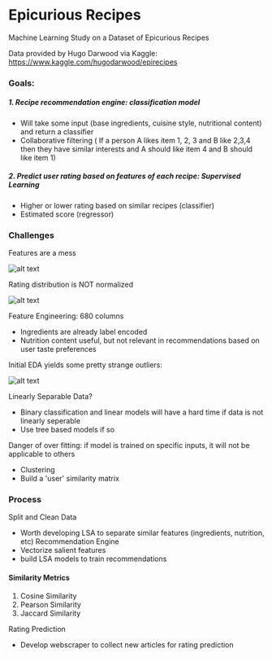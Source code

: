 # Epicurious Recipes 
Machine Learning Study on a Dataset of Epicurious Recipes

Data provided by Hugo Darwood via Kaggle: https://www.kaggle.com/hugodarwood/epirecipes

### Goals:
##### 1.   Recipe recommendation engine: classification model
- Will take some input (base ingredients, cuisine style, nutritional content) and return a classifier
- Collaborative filtering ( If a person A likes item 1, 2, 3 and B like 2,3,4 then they have similar interests and A should like item 4 and B should like item 1)


##### 2.  Predict user rating based on features of each recipe: Supervised Learning
- Higher or lower rating based on similar recipes (classifier)
- Estimated score (regressor)

### Challenges

Features are a mess

![alt text](https://github.com/travisDhuang/Epicurious_Recipes/blob/master/recipes_eda.png)

Rating distribution is NOT normalized

![alt text](https://github.com/travisDhuang/Epicurious_Recipes/blob/master/rating_distribution.png)

Feature Engineering: 680 columns
- Ingredients are already label encoded
- Nutrition content useful, but not relevant in recommendations based on user taste preferences

Initial EDA yields some pretty strange outliers:

![alt text](https://github.com/travisDhuang/Epicurious_Recipes/blob/master/salty_outliers.png)


Linearly Separable Data?
- Binary classification and linear models will have a hard time if data is not linearly seperable
- Use tree based models if so

Danger of over fitting: if model is trained on specific inputs, it will not be applicable to others
- Clustering
- Build a 'user' similarity matrix

### Process
Split and Clean Data
- Worth developing LSA to separate similar features (ingredients, nutrition, etc)
Recommendation Engine
- Vectorize salient features
- build LSA models to train recommendations

#### Similarity Metrics
1.  Cosine Similarity
2.  Pearson Similarity
3.  Jaccard Similarity

Rating Prediction
- Develop webscraper to collect new articles for rating prediction




